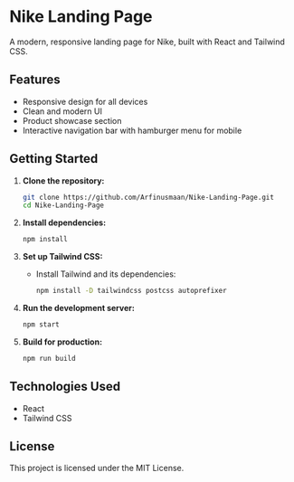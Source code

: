 # Nike Landing Page

A modern, responsive landing page for Nike, built with React and Tailwind CSS.

## Features

- Responsive design for all devices
- Clean and modern UI
- Product showcase section
- Interactive navigation bar with hamburger menu for mobile

## Getting Started

1. **Clone the repository:**
   ```bash
   git clone https://github.com/Arfinusmaan/Nike-Landing-Page.git
   cd Nike-Landing-Page
   ```

2. **Install dependencies:**
   ```bash
   npm install
   ```

3. **Set up Tailwind CSS:**

   - Install Tailwind and its dependencies:
     ```bash
     npm install -D tailwindcss postcss autoprefixer
     ```

4. **Run the development server:**
   ```bash
   npm start
   ```

5. **Build for production:**
   ```bash
   npm run build
   ```

## Technologies Used

- React
- Tailwind CSS

## License

This project is licensed under the MIT License.
